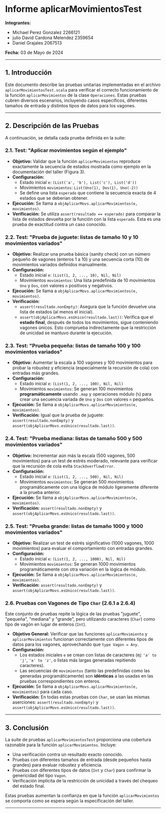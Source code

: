 # Informe aplicarMovimientosTest

**Integrantes:**
- Michael Perez Gonzalez 2266121
- julio David Cardona Melendez 2359654
- Daniel Grajales 2067513

**Fecha:** 03 de Mayo de 2024

---

## 1. Introducción

Este documento describe las pruebas unitarias implementadas en el archivo `aplicarMovimientosTest.scala` para verificar el correcto funcionamiento de la función `aplicarMovimientos` de la clase `Operaciones`. Estas pruebas cubren diversos escenarios, incluyendo casos específicos, diferentes tamaños de entrada y distintos tipos de datos para los vagones.

---

## 2. Descripción de las Pruebas

A continuación, se detalla cada prueba definida en la suite:

### 2.1. Test: "Aplicar movimientos según el ejemplo"

*   **Objetivo:** Validar que la función `aplicarMovimientos` reproduce exactamente la secuencia de estados mostrada como ejemplo en la documentación del taller (Figura 3).
*   **Configuración:**
    *   Estado inicial `e`: `(List('a', 'b'), List('c'), List('d'))`
    *   Movimientos `movimientos`: `List(Uno(1), Dos(1), Uno(-2))`
    *   Se define una lista `esperado` que contiene la secuencia exacta de 4 estados que se deberían obtener.
*   **Ejecución:** Se llama a `objAplicarMovs.aplicarMovimientos(e, movimientos)`.
*   **Verificación:** Se utiliza `assert(resultado == esperado)` para comparar la lista de estados devuelta por la función con la lista `esperado`. Esta es una prueba de exactitud contra un caso conocido.

### 2.2. Test: "Prueba de juguete: listas de tamaño 10 y 10 movimientos variados"

*   **Objetivo:** Realizar una prueba básica (sanity check) con un número pequeño de vagones (enteros 1 a 10) y una secuencia corta (10) de movimientos variados definidos manualmente.
*   **Configuración:**
    *   Estado inicial `e`: `(List(1, 2, ..., 10), Nil, Nil)`
    *   Movimientos `movimientos`: Una lista predefinida de 10 movimientos `Uno` y `Dos`, con valores `n` positivos y negativos.
*   **Ejecución:** Se llama a `objAplicarMovs.aplicarMovimientos(e, movimientos)`.
*   **Verificación:**
    *   `assert(resultado.nonEmpty)`: Asegura que la función devuelve una lista de estados (al menos el inicial).
    *   `assert(objAplicarMovs.esUnico(resultado.last))`: Verifica que el **estado final**, después de todos los movimientos, sigue conteniendo vagones únicos. Esto comprueba indirectamente que la restricción de unicidad se mantuvo durante la ejecución.

### 2.3. Test: "Prueba pequeña: listas de tamaño 100 y 100 movimientos variados"

*   **Objetivo:** Aumentar la escala a 100 vagones y 100 movimientos para probar la robustez y eficiencia (especialmente la recursión de cola) con entradas más grandes.
*   **Configuración:**
    *   Estado inicial `e`: `(List(1, 2, ..., 100), Nil, Nil)`
    *   Movimientos `movimientos`: Se generan 100 movimientos **programáticamente** usando `.map` y operaciones módulo (`%`) para crear una secuencia variada de `Uno` y `Dos` con valores `n` pequeños.
*   **Ejecución:** Se llama a `objAplicarMovs.aplicarMovimientos(e, movimientos)`.
*   **Verificación:** Igual que la prueba de juguete: `assert(resultado.nonEmpty)` y `assert(objAplicarMovs.esUnico(resultado.last))`.

### 2.4. Test: "Prueba mediana: listas de tamaño 500 y 500 movimientos variados"

*   **Objetivo:** Incrementar aún más la escala (500 vagones, 500 movimientos) para un test de estrés moderado, relevante para verificar que la recursión de cola evita `StackOverflowError`.
*   **Configuración:**
    *   Estado inicial `e`: `(List(1, 2, ..., 500), Nil, Nil)`
    *   Movimientos `movimientos`: Se generan 500 movimientos programáticamente con una lógica de módulo ligeramente diferente a la prueba anterior.
*   **Ejecución:** Se llama a `objAplicarMovs.aplicarMovimientos(e, movimientos)`.
*   **Verificación:** `assert(resultado.nonEmpty)` y `assert(objAplicarMovs.esUnico(resultado.last))`.

### 2.5. Test: "Prueba grande: listas de tamaño 1000 y 1000 movimientos variados"

*   **Objetivo:** Realizar un test de estrés significativo (1000 vagones, 1000 movimientos) para evaluar el comportamiento con entradas grandes.
*   **Configuración:**
    *   Estado inicial `e`: `(List(1, 2, ..., 1000), Nil, Nil)`
    *   Movimientos `movimientos`: Se generan 1000 movimientos programáticamente con otra variación en la lógica de módulo.
*   **Ejecución:** Se llama a `objAplicarMovs.aplicarMovimientos(e, movimientos)`.
*   **Verificación:** `assert(resultado.nonEmpty)` y `assert(objAplicarMovs.esUnico(resultado.last))`.

### 2.6. Pruebas con Vagones de Tipo `Char` (2.6.1 a 2.6.4)

Este conjunto de pruebas repite la lógica de las pruebas "juguete", "pequeña", "mediana" y "grande", pero utilizando caracteres (`Char`) como tipo de vagón en lugar de enteros (`Int`).

*   **Objetivo General:** Verificar que las funciones `aplicarMovimiento` y `aplicarMovimientos` funcionan correctamente con diferentes tipos de datos para los vagones, aprovechando que `type Vagon = Any`.
*   **Configuración:**
    *   Los estados iniciales `e` se crean con listas de caracteres (ej: `'a' to 'j'`, `'a' to 'z'`, o listas más largas generadas repitiendo caracteres).
    *   Las secuencias de `movimientos` (tanto las predefinidas como las generadas programáticamente) son **idénticas** a las usadas en las pruebas correspondientes con enteros.
*   **Ejecución:** Se llama a `objAplicarMovs.aplicarMovimientos(e, movimientos)` para cada caso.
*   **Verificación:** En todas estas pruebas con `Char`, se usan las mismas aserciones: `assert(resultado.nonEmpty)` y `assert(objAplicarMovs.esUnico(resultado.last))`.

---

## 3. Conclusión

La suite de pruebas `aplicarMovimientosTest` proporciona una cobertura razonable para la función `aplicarMovimientos`. Incluye:
*   Una verificación contra un resultado exacto conocido.
*   Pruebas con diferentes tamaños de entrada (desde pequeños hasta grandes) para evaluar robustez y eficiencia.
*   Pruebas con diferentes tipos de datos (`Int` y `Char`) para confirmar la genericidad del tipo `Vagon`.
*   Verificación implícita de la restricción de unicidad a través del chequeo del estado final.

Estas pruebas aumentan la confianza en que la función `aplicarMovimientos` se comporta como se espera según la especificación del taller.

---